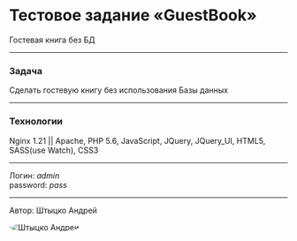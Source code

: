 # Тестовое задание «GuestBook»
Гостевая книга без БД
***

### Задача
Сделать гостевую книгу без использования Базы данных
***

### Технологии
Nginx 1.21 || Apache, PHP 5.6, JavaScript, JQuery, JQuery_UI, HTML5, SASS(use Watch), CSS3
***

Логин: _admin_  
password: _pass_
***

Автор: Штыцко Андрей

<img src="https://yt3.googleusercontent.com/yti/AHXOFjWRi4xHs78XaYtNE4-D2Luwim8awxzsdx0gwlvkBg=s88-c-k-c0x00ffffff-no-rj-mo" alt="Штыцко Андрей" style="border-radius: 50%;"/>